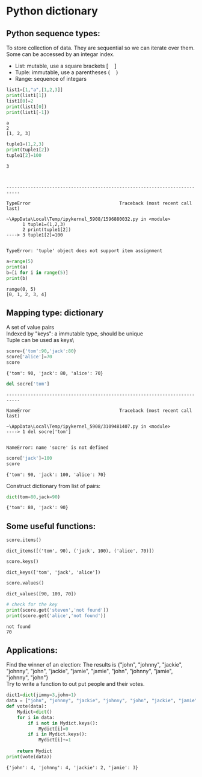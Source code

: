 # Python dictionary


## Python sequence types:
To store collection of data. They are sequential so we can iterate over them. Some can be accessed by an integar index.
- List:
mutable, use a square brackets $[ \quad]$
- Tuple:
immutable, use a parentheses $(\quad)$
- Range:
sequence of integars


```python
list1=[1,"a",[1,2,3]]
print(list1[1])
list1[0]=2
print(list1[0])
print(list1[-1])
```

    a
    2
    [1, 2, 3]
    


```python
tuple1=(1,2,3)
print(tuple1[2])
tuple1[2]=100
```

    3
    


    ---------------------------------------------------------------------------

    TypeError                                 Traceback (most recent call last)

    ~\AppData\Local\Temp/ipykernel_5908/1596880032.py in <module>
          1 tuple1=(1,2,3)
          2 print(tuple1[2])
    ----> 3 tuple1[2]=100
    

    TypeError: 'tuple' object does not support item assignment



```python
a=range(5)
print(a)
b=[i for i in range(5)]
print(b)
```

    range(0, 5)
    [0, 1, 2, 3, 4]
    

## Mapping type: dictionary
A set of value pairs\
Indexed by "keys": a immutable type, should be unique\
Tuple can be used as keys\



```python
score={'tom':90,'jack':80}
score['alice']=70
score
```




    {'tom': 90, 'jack': 80, 'alice': 70}




```python
del socre['tom']
```


    ---------------------------------------------------------------------------

    NameError                                 Traceback (most recent call last)

    ~\AppData\Local\Temp/ipykernel_5908/3109481407.py in <module>
    ----> 1 del socre['tom']
    

    NameError: name 'socre' is not defined



```python
score['jack']=100
score
```




    {'tom': 90, 'jack': 100, 'alice': 70}



Construct dictionary from list of pairs:


```python
dict(tom=80,jack=90)
```




    {'tom': 80, 'jack': 90}



## Some useful functions:


```python
score.items()
```




    dict_items([('tom', 90), ('jack', 100), ('alice', 70)])




```python
score.keys()
```




    dict_keys(['tom', 'jack', 'alice'])




```python
score.values()
```




    dict_values([90, 100, 70])




```python
# check for the key
print(score.get('steven','not found'))
print(score.get('alice','not found'))
```

    not found
    70
    

## Applications:
Find the winner of an election:
The results is {"john", "johnny", "jackie", "johnny", "john", "jackie", "jamie", "jamie", "john", "johnny", "jamie", "johnny", "john"}\
Try to write a function to out put people and their votes.


```python
dict1=dict(jimmy=3,john=1)
data = ["john", "johnny", "jackie", "johnny", "john", "jackie", "jamie", "jamie", "john","johnny", "jamie", "johnny",  "john"]
def vote(data):
    Mydict=dict()
    for i in data:
        if i not in Mydict.keys():
            Mydict[i]=0
        if i in Mydict.keys():
            Mydict[i]+=1
            
    return Mydict 
print(vote(data))
```

    {'john': 4, 'johnny': 4, 'jackie': 2, 'jamie': 3}
    
